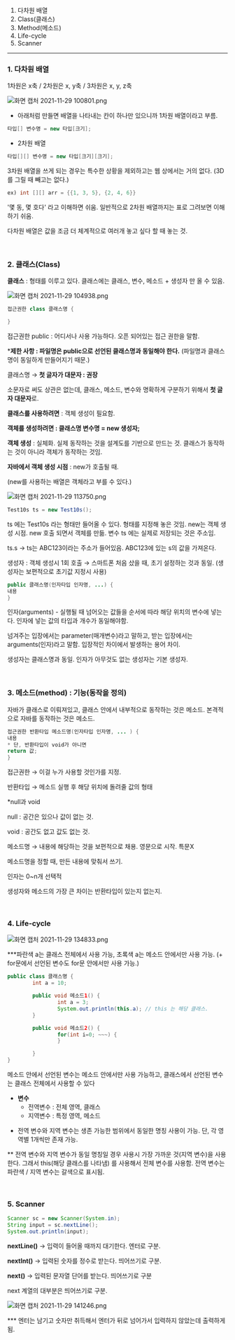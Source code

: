 1. 다차원 배열
2. Class(클래스)
3. Method(메소드)
4. Life-cycle
5. Scanner
 
---

### 1. 다차원 배열

1차원은 x축 / 2차원은 x, y축 / 3차원은 x, y, z축

![화면 캡처 2021-11-29 100801.png](https://s3-us-west-2.amazonaws.com/secure.notion-static.com/e8818575-cfaf-4ff6-9500-dff55c0f89a9/화면_캡처_2021-11-29_100801.png)

- 아래처럼 만들면 배열을 나타내는 칸이 하나만 있으니까 1차원 배열이라고 부름.

```java
타입[] 변수명 = new 타입[크기];
```

- 2차원 배열

```java
타입[][] 변수명 = new 타입[크기][크기];
```

3차원 배열을 쓰게 되는 경우는 특수한 상황을 제외하고는 웹 상에서는 거의 없다. (3D를 그릴 때 빼고는 없다.)

```java
ex) int [][] arr = {{1, 3, 5}, {2, 4, 6}}
```

'몇 동, 몇 호다' 라고 이해하면 쉬움. 일반적으로 2차원 배열까지는 표로 그려보면 이해하기 쉬움.

다차원 배열은 값을 조금 더 체계적으로 여러개 놓고 싶다 할 때 놓는 것.

<br/>

### 2. 클래스(Class)

**클래스** : 형태를 이루고 있다. 클래스에는 클래스, 변수, 메소드 + 생성자 만 올 수 있음.

![화면 캡처 2021-11-29 104938.png](https://s3-us-west-2.amazonaws.com/secure.notion-static.com/2b25df3f-56d7-4315-95fb-15dc8bf61c86/화면_캡처_2021-11-29_104938.png)

```java
접근권한 class 클래스명 {

}
```

접근권한 public : 어디서나 사용 가능하다. 오픈 되어있는 접근 권한을 말함.

***제한 사항 : 파일명은 public으로 선언된 클래스명과 동일해야 한다.** (파일명과 클래스명이 동일하게 만들어지기 때문.)

클래스명 → **첫 글자가 대문자 : 권장**

소문자로 써도 상관은 없는데, 클래스, 메소드, 변수와 명확하게 구분하기 위해서 **첫 글자 대문자**로. 

**클래스를 사용하려면** : 객체 생성이 필요함.

**객체를 생성하려면 : 클래스명 변수명 = new 생성자;**

**객체 생성** : 실체화. 실제 동작하는 것을 설계도를 기반으로 만드는 것.  클래스가 동작하는 것이 아니라 객체가 동작하는 것임.

**자바에서 객체 생성 시점** : new가 호출될 때.

(new를 사용하는 배열은 객체라고 부를 수 있다.)

![화면 캡처 2021-11-29 113750.png](https://s3-us-west-2.amazonaws.com/secure.notion-static.com/33e01f7b-39b9-4a6b-a61b-2094f5f3bd44/화면_캡처_2021-11-29_113750.png)

```java
Test10s ts = new Test10s();
```

ts 에는 Test10s 라는 형태만 들어올 수 있다. 형태를 지정해 놓은 것임. new는 객체 생성 시점. new 호출 되면서 객체를 만듦. 변수 ts 에는 실제로 저장되는 것은 주소임.

ts.s → ts는 ABC123이라는 주소가 들어있음. ABC123에 있는 s의 값을 가져온다.

생성자 : 객체 생성시 1회 호출 → 스마트폰 처음 샀을 때, 초기 설정하는 것과 동일. (생성자는 보편적으로 초기값 지정시 사용)

```java
public 클래스명(인자타입 인자명, ...) {
내용
}
```

인자(arguments) - 실행될 때 넘어오는 값들을 순서에 따라 해당 위치의 변수에 넣는다. 인자에 넣는 값의 타입과 개수가 동일해야함. 

넘겨주는 입장에서는 parameter(매개변수)라고 말하고, 받는 입장에서는 arguments(인자)라고 말함. 입장적인 차이에서 발생하는 용어 차이. 

생성자는 클래스명과 동일. 인자가 아무것도 없는 생성자는 기본 생성자.

<br/>

### 3. 메소드(method) : 기능(동작을 정의)

자바가 클래스로 이뤄져있고, 클래스 안에서 내부적으로 동작하는 것은 메소드. 본격적으로 자바를 동작하는 것은 메소드.

```java
접근권한 반환타입 메소드명(인자타입 인자명, ... ) {
내용
* 단, 반환타입이 void가 아니면
return 값;
}
```

접근권한 → 이걸 누가 사용할 것인가를 지정.

반환타입 → 메소드 실행 후 해당 위치에 돌려줄 값의 형태

*null과 void

null : 공간은 있으나 값이 없는 것.

void : 공간도 없고 값도 없는 것.

메소드명 → 내용에 해당하는 것을 보편적으로 채용. 영문으로 시작. 특문X

메소드명을 정할 때, 만든 내용에 맞춰서 쓰기.

인자는 0~n개 선택적

생성자와 메소드의 가장 큰 차이는 반환타입이 있는지 없는지.

<br/>

### 4. Life-cycle

![화면 캡처 2021-11-29 134833.png](https://s3-us-west-2.amazonaws.com/secure.notion-static.com/5edf8a35-37c1-4aac-80ca-30f02a499242/화면_캡처_2021-11-29_134833.png)

***파란색 a는 클래스 전체에서 사용 가능, 초록색 a는 메소드 안에서만 사용 가능. (+ for문에서 선언된 변수도 for문 안에서만 사용 가능.)

```java
public class 클래스명 {
		int a = 10;

		public void 메소드1() {
				int a = 3;
				System.out.println(this.a); // this 는 해당 클래스.
		}

		public void 메소드2() {
				for(int i=0; ~~~) {
				}

		}
}
```

메소드 안에서 선언된 변수는 메소드 안에서만 사용 가능하고, 클래스에서 선언된 변수는 클래스 전체에서 사용할 수 있다

- **변수**
    - 전역변수 : 전체 영역, 클래스
    - 지역변수 : 특정 영역, 메소드

* 전역 변수와 지역 변수는 생존 가능한 범위에서 동일한 명칭 사용이 가능. 단, 각 영역별 1개씩만 존재 가능.

** 전역 변수와 지역 변수가 동일 명칭일 경우 사용시 가장 가까운 것(지역 변수)을 사용한다. 그래서 this(해당 클래스를 나타냄) 를 사용해서 전체 변수를 사용함. 전역 변수는 파란색 / 지역 변수는 갈색으로 표시됨.

<br/>

### 5. Scanner

```java
Scanner sc = new Scanner(System.in);
String input = sc.nextLine();
System.out.println(input);
```

**nextLine()** → 입력이 들어올 때까지 대기한다. 엔터로 구분.

**nextInt()** → 입력된 숫자를 정수로 받는다. 띄어쓰기로 구분. 

**next()** → 입력된 문자열 단어를 받는다. 띄어쓰기로 구분

next 계열의 대부분은 띄어쓰기로 구분.

![화면 캡처 2021-11-29 141246.png](https://s3-us-west-2.amazonaws.com/secure.notion-static.com/130493ab-0951-4c56-9ed8-0174d0636666/화면_캡처_2021-11-29_141246.png)

*** 엔터는 남기고 숫자만 취득해서 엔터가 뒤로 넘어가서 입력하지 않았는데 출력하게 됨.